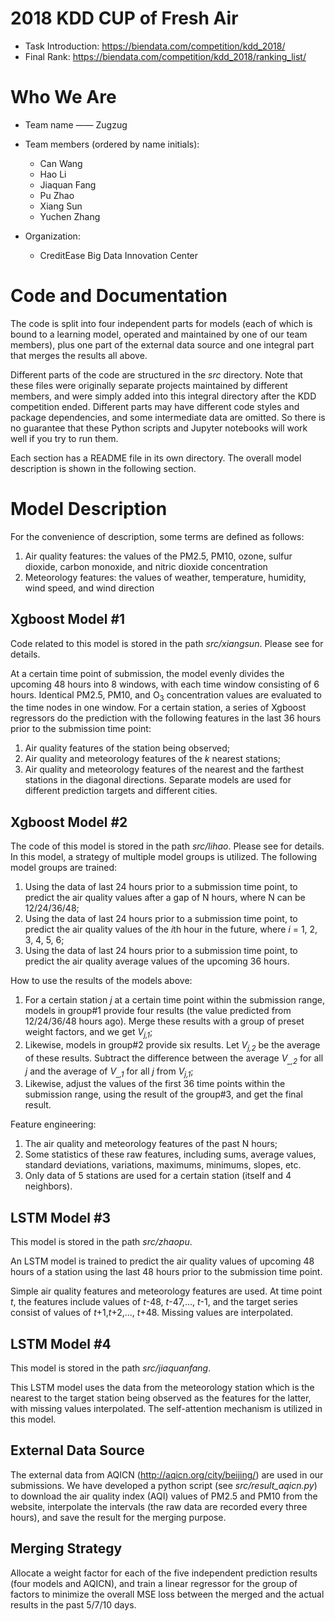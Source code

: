 # 2018 KDD CUP of Fresh Air
* Task Introduction: https://biendata.com/competition/kdd_2018/
* Final Rank: https://biendata.com/competition/kdd_2018/ranking_list/


# Who We Are

* Team name —— Zugzug
* Team members (ordered by name initials):
  * Can Wang
  * Hao Li
  * Jiaquan Fang
  * Pu Zhao
  * Xiang Sun
  * Yuchen Zhang

* Organization:
  * CreditEase Big Data Innovation Center


# Code and Documentation

The code is split into four independent parts for models (each of which is bound to a learning model, operated and maintained by one of our team members), plus one part of the external data source and one integral part that merges the results all above.


Different parts of the code are structured in the *src* directory. Note that these files were originally separate projects maintained by different members, and were simply added into this integral directory after the KDD competition ended. Different parts may have different code styles and package dependencies, and some intermediate data are omitted. So there is no guarantee that these Python scripts and Jupyter notebooks will work well if you try to run them.

Each section has a README file in its own directory. The overall model description is shown in the following section.

# Model Description

For the convenience of description, some terms are defined as follows:
1. Air quality features: the values of the PM2.5, PM10, ozone, sulfur dioxide, carbon monoxide, and nitric dioxide concentration
2. Meteorology features: the values of weather, temperature, humidity, wind speed, and wind direction

## Xgboost Model #1

Code related to this model is stored in the path *src/xiangsun*. Please see for details.

At a certain time point of submission, the model evenly divides the upcoming 48 hours into 8 windows, with each time window consisting of 6 hours. Identical PM2.5, PM10, and O<sub>3</sub> concentration values are evaluated to the time nodes in one window. For a certain station, a series of Xgboost regressors do the prediction with the following features in the last 36 hours prior to the submission time point:
1. Air quality features of the station being observed;
2. Air quality and meteorology features of the *k* nearest stations;
3. Air quality and meteorology features of the nearest and the farthest stations in the diagonal directions.
Separate models are used for different prediction targets and different cities.

## Xgboost Model #2
The code of this model is stored in the path *src/lihao*. Please see for details.
In this model, a strategy of multiple model groups is utilized. The following model groups are trained:
1. Using the data of last 24 hours prior to a submission time point, to predict the air quality values after a gap of N hours, where N can be 12/24/36/48;
2. Using the data of last 24 hours prior to a submission time point, to predict the air quality values of the *i*th hour in the future, where *i* = 1, 2, 3, 4, 5, 6;
3. Using the data of last 24 hours prior to a submission time point, to predict the air quality average values of the upcoming 36 hours.

How to use the results of the models above:
1. For a certain station *j* at a certain time point within the submission range, models in group#1 provide four results (the value predicted from 12/24/36/48 hours ago). Merge these results with a group of preset weight factors, and we get *V<sub>j,1</sub>*;
2. Likewise, models in group#2 provide six results. Let *V<sub>j,2</sub>* be the average of these results. Subtract the difference between the average *V<sub>_,2</sub>* for all *j* and the average of *V<sub>_,1</sub>* for all *j* from *V<sub>j,1</sub>*;
3. Likewise, adjust the values of the first 36 time points within the submission range, using the result of the group#3, and get the final result.


Feature engineering:
1. The air quality and meteorology features of the past N hours;
2. Some statistics of these raw features, including sums, average values, standard deviations, variations, maximums, minimums, slopes, etc.
3. Only data of 5 stations are used for a certain station (itself and 4 neighbors).


## LSTM Model #3

This model is stored in the path *src/zhaopu*.

An LSTM model is trained to predict the air quality values of upcoming 48 hours of a station using the last 48 hours prior to the submission time point.

Simple air quality features and meteorology features are used. At time point *t*, the features include values of *t*-48, *t*-47,..., *t*-1, and the target series consist of values of *t*+1,*t*+2,..., *t*+48. Missing values are interpolated.


## LSTM Model #4
This model is stored in the path *src/jiaquanfang*.

This LSTM model uses the data from the meteorology station which is the nearest to the target station being observed as the features for the latter, with missing values interpolated. The self-attention mechanism is utilized in this model.

## External Data Source
The external data from AQICN (http://aqicn.org/city/beijing/) are used in our submissions. We have developed a python script (see *src/result_aqicn.py*) to download the air quality index (AQI) values of PM2.5 and PM10 from the website, interpolate the intervals (the raw data are recorded every three hours), and save the result for the merging purpose.


## Merging Strategy
 Allocate a weight factor for each of the five independent prediction results (four models and AQICN), and train a linear regressor for the group of factors to minimize the overall MSE loss between the merged and the actual results in the past 5/7/10 days.

